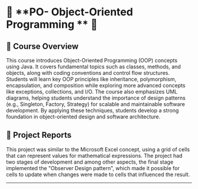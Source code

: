 # 🌟 **PO- Object-Oriented Programming ** 🌟

## 📌 **Course Overview**
This course introduces Object-Oriented Programming (OOP) concepts using Java. It covers fundamental topics such as classes, methods, and objects, along with coding conventions and control flow structures. Students will learn key OOP principles like inheritance, polymorphism, encapsulation, and composition while exploring more advanced concepts like exceptions, collections, and I/O. The course also emphasizes UML diagrams, helping students understand the importance of design patterns (e.g., Singleton, Factory, Strategy) for scalable and maintainable software development. By applying these techniques, students develop a strong foundation in object-oriented design and software architecture.

## 📑 **Project Reports**
This project was similar to the Microsoft Excel concept, using a grid of cells that can represent values for mathematical expressions. 
The project had two stages of development and among other aspects, the final stage implemented the "Observer Design pattern", which made it possible for cells to update when changes were made to cells that influenced the result.

---
